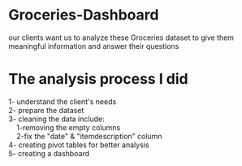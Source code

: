 # Groceries-Dashboard
our clients want us to analyze these Groceries dataset to give them meaningful information and answer their questions
# The analysis process I did
1- understand the client's needs <br />
2- prepare the dataset <br />
3- cleaning the data include: <br />
&nbsp;&nbsp;&nbsp;&nbsp;1-removing the empty columns <br />
&nbsp;&nbsp;&nbsp;&nbsp;2-fix the "date" & "itemdescription" column <br />
4- creating pivot tables for better analysis<br />
5- creating a dashboard <br />
